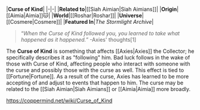|**Curse of Kind**|
|-|-|
|**Related to**|[[Siah Aimian\|Siah Aimians]]|
|**Origin**|[[Aimia\|Aimia]]🐱︎|
|**World**|[[Roshar\|Roshar]]|
|**Universe**|[[Cosmere\|Cosmere]]|
|**Featured In**|*The Stormlight Archive*|

>“*When the Curse of Kind followed you, you learned to take what happened as it happened.*”
\-Axies' thoughts[1]


The **Curse of Kind** is something that affects [[Axies\|Axies]] the Collector; he specifically describes it as "following" him. Bad luck follows in the wake of those with Curse of Kind, affecting people who interact with someone with the curse and possibly those with the curse as well. This effect is tied to [[Fortune\|Fortune]]. As a result of the curse, Axies has learned to be more accepting of and adjust to events that happen to him. The curse may be related to the [[Siah Aimian\|Siah Aimians]] or [[Aimia\|Aimia]] more broadly.



https://coppermind.net/wiki/Curse_of_Kind